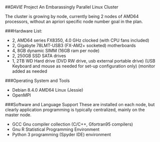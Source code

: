 
##*DAVIE* Project
An Embarassingly Parallel Linux Cluster

The cluster is growing by node, currently being 2 nodes of AMD64 processors, without an apriori specific node number goal in the plan.

###Hardware List:

  - 2, AMD64 series FX8350, 4.0 GHz clocked (with CPU fans included)
  - 2, Gigabyte 78LMT-USB3 (FX-AM2+ socketed) motherboards
  - 4, 8GB dynamic SIMM (16GB ram per node)
  - 2, 250GB SSD SATA drives
  - 1, 2TB WD Hard drive
  (DVD RW drive, usb external portable drive)
  (USB Keyboard and mouse as needed for set-up configuration only)
  (monitor added as needed 

###Operating System and Tools

  -  Debian 8.4.0 AMD64 Linux (Jessie)
  -  OpenMPI

###Software and Language Support
These are installed on each node, but clearly application programming is typically centralized, mainly on the master node.

  -  GCC Gnu compiler collection
     (C/C++, Gfortran95 compilers)
  -  Gnu R Statistical Programming Environment
  -  Python 3 programming (Spyder IDE) environment 
